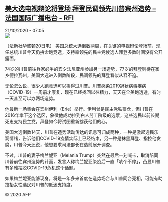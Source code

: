 <!--1603263360000-->
[美大选电视辩论将登场 拜登民调领先川普宾州造势 – 法国国际广播电台 - RFI](http://www.rfi.fr//cn/contenu/20201021-%E7%BE%8E%E5%A4%A7%E9%80%89%E7%94%B5%E8%A7%86%E8%BE%A9%E8%AE%BA%E5%B0%86%E7%99%BB%E5%9C%BA-%E6%8B%9C%E7%99%BB%E6%B0%91%E8%B0%83%E9%A2%86%E5%85%88%E5%B7%9D%E6%99%AE%E5%AE%BE%E5%B7%9E%E9%80%A0%E5%8A%BF)
------

<div>21/10/2020 - 07:05</div><img src="https://s.rfi.fr/media/display/22efd788-1360-11eb-a5aa-005056bff430/w:310/p:16x9/int0004b.201021130503.jpg"><div class="t-content__body u-clearfix"><p>（法新社华盛顿20日电）    美国总统大选倒数两周，在关键的电视辩论登场前，现任总统川普今天仍拚命跑竞选，支持率领先的民主党候选人拜登多数时间没有公开露面。</p><p>    74岁的川普前往兵家必争的宾夕法尼亚州参加另一场造势，77岁的拜登则待在家乡德拉瓦州，美国大选进入倒数阶段，民调领先的拜登看似从容不迫。</p><p>    无论怎么说，很少人跑竞选可以拚得过川普。川普感染2019冠状病毒疾病（COVID-19）一周前才康复，现在已经找回以往精力，天天在全美跑透透，有时一天甚至可以办两场造势。</p><p>    他最新一场集会在宾州伊利（Erie）举行。伊利曾是民主党铁票仓，但川普在2016年拿下这个选区，象徵他成功拉到白人劳工阶级的选票，这些选民以前长期死忠支持民主党，拜登如今将试图重新掳获他们的心。</p><p>    美国大选倒数14天，川普在造势活动传达的讯息可归成两种，一种是激起选民乐观情绪，告诉他们COVID-19疫情实际上已经结束，另一种是抹黑拜登、指控他贪腐，川普今天还说，他想要求司法部长在选前展开调查。</p><p>    不过，川普的妻子梅兰妮亚（Melania Trump）突然在最后一刻喊卡，取消陪同川普前往宾州造势的计画，发言人称梅兰妮亚染疫后一直「咳个不停」，凸显川普有多难摆脱COVID-19危机这个话题。</p><p>    如果梅兰妮亚能够现身，将是一年多来首度在造势场合与川普同台亮相，可能有助拉抬女性选民对川普的低迷支持度。</p><p class="t-copyright">© 2020 AFP</p>        </div>
